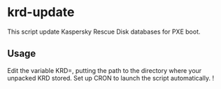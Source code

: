 # krd-update
This script update Kaspersky Rescue Disk databases for PXE boot.

## Usage
Edit the variable KRD=, putting the path to the directory where your unpacked KRD stored.
Set up CRON to launch the script automatically.
!

